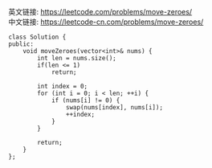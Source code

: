 
英文链接: https://leetcode.com/problems/move-zeroes/  
中文链接: https://leetcode-cn.com/problems/move-zeroes/


```
class Solution {
public:
    void moveZeroes(vector<int>& nums) {
    	int len = nums.size();
    	if(len <= 1)
    		return;

    	int index = 0;
        for (int i = 0; i < len; ++i) {
            if (nums[i] != 0) {
                swap(nums[index], nums[i]);
                ++index;
            }
        }

        return;
    }
};
```
